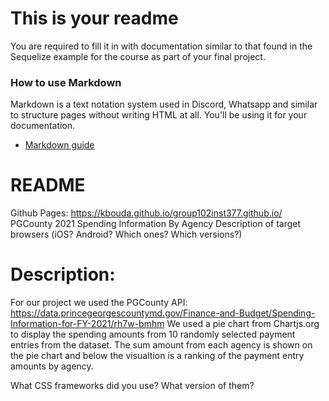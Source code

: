 # This is your readme
You are required to fill it in with documentation similar to that found in the Sequelize example for the course as part of your final project.

### How to use Markdown
Markdown is a text notation system used in Discord, Whatsapp and similar to structure pages without writing HTML at all. You'll be using it for your documentation.
* [Markdown guide](https://www.markdownguide.org/cheat-sheet/)

# README
Github Pages: https://kbouda.github.io/group102inst377.github.io/
PGCounty 2021 Spending Information By Agency
Description of target browsers (iOS? Android? Which ones? Which versions?)


# Description:
For our project we used the PGCounty API: https://data.princegeorgescountymd.gov/Finance-and-Budget/Spending-Information-for-FY-2021/rh7w-bmhm
We used a pie chart from Chartjs.org to display the spending amounts from 10 randomly selected payment entries from the dataset.
The sum amount from each agency is shown on the pie chart and below the visualtion is a ranking of the payment entry amounts by agency.

What CSS frameworks did you use? What version of them?